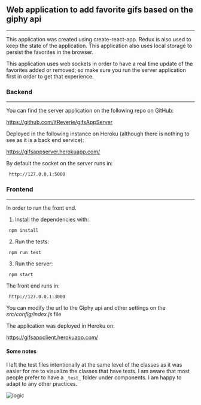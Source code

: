 ## Web application to add favorite gifs based on the giphy api
***

This application was created using create-react-app. 
Redux is also used to keep the state of the application.
This application also uses local storage to persist the favorites in the browser.

This application uses web sockets in order to have a real time update of the favorites added or removed; so make sure you run the server application first in order to get that experience.


### Backend
***

 You can find the server application on the following repo on GitHub:

<a href="https://github.com/itReverie/gifsAppServer" target="_blank">https://github.com/itReverie/gifsAppServer</a>

Deployed in the following instance on Heroku (although there is nothing to see as it is a back end service):

<a href="https://gifsappserver.herokuapp.com/" target="_blank">https://gifsappserver.herokuapp.com/</a>


By default the socket on the server runs in: 
```
 http://127.0.0.1:5000
```


### Frontend
***


In order to run the front end.

1. Install the dependencies with:
```
 npm install
```

2. Run the tests:
```
 npm run test
```

3. Run the server:
```
 npm start
```

The front end runs in:
```
 http://127.0.0.1:3000
```

You can modify the url to the Giphy api and other settings on the *src/config/index.js* file


The application was deployed in Heroku on:

<a href="https://gifsappclient.herokuapp.com/" target="_blank">https://gifsappclient.herokuapp.com/</a>


#### Some notes

I left the test files intentionally at the same level of the classes as it was easier for me to visualize the classes that have tests. I am aware that most people prefer to have a ```_test_``` folder under components. I am happy to adapt to any other practices.

![logic]( https://www.itreverie.com/githubimages/itR-react-gifsAppClient.gif )